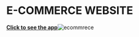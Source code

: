 # E-COMMERCE WEBSITE
[**Click to see the app**](https://movie-website-vkrw.vercel.app/)![ecommrece](https://user-images.githubusercontent.com/109017689/210060417-546fa10d-2f80-4d18-8690-eece04a313dc.PNG)
